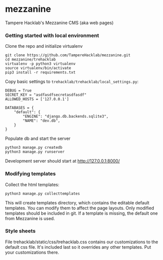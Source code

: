 # mezzanine
Tampere Hacklab's Mezzanine CMS (aka web pages)

### Getting started with local environment

Clone the repo and initialize virtualenv
```
git clone https://github.com/TampereHacklab/mezzanine.git
cd mezzanine/trehacklab
virtualenv -p python3 virtualenv
source virtualenv/bin/activate
pip3 install -r requirements.txt
```

Copy basic settings to `trehacklab/trehacklab/local_settings.py`:

```
DEBUG = True
SECRET_KEY = "asdfasdfsecretasdfasdf"
ALLOWED_HOSTS = ['127.0.0.1']

DATABASES = {
    "default": {
        "ENGINE": "django.db.backends.sqlite3",
        "NAME": "dev.db",
    }
}
```

Populate db and start the server
```
python3 manage.py createdb
python3 manage.py runserver
```
Development server should start at http://127.0.0.1:8000/

### Modifying templates

Collect the html templates:

```
python3 manage.py collecttemplates
```

This will create templates directory, which contains the editable
default templates. You can modify them to affect the page
layouts. Only modified templates should be included in git.
If a template is missing, the default one from Mezzanine is
used.


### Style sheets

File trehacklab/static/css/trehacklab.css contains our customizations
to the default css file. It's included last so it overrides any other
templates. Put your customizations there.

